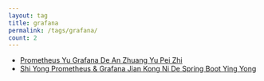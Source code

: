 ```yaml
---
layout: tag
title: grafana
permalink: /tags/grafana/
count: 2
---
```


- [Prometheus Yu  Grafana De An Zhuang Yu Pei Zhi ](https://y0ngb1n.github.io/a/promethues-grafana-installation-and-configuration.html)
- [Shi Yong  Prometheus & Grafana Jian Kong Ni De  Spring Boot Ying Yong ](https://y0ngb1n.github.io/a/monitoring-your-springboot-app-with-prometheus-grafana.html)
